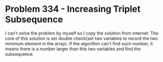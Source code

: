 # Problem 334 - Increasing Triplet Subsequence
I can't solve the problem by myself so I copy the solution from internet.
The core of this solution is set double check(set two variables to record the two minimum element in the array).
If the algorithm can't find such number, it means there is a number larger than this two variables and find the subsequence.